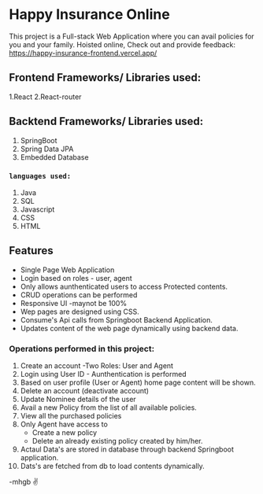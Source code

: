# Happy Insurance Online

This project is a Full-stack Web Application where you can avail policies for you and your family.
Hoisted online, Check out and provide feedback: https://happy-insurance-frontend.vercel.app/

## Frontend Frameworks/ Libraries used:

1.React
2.React-router

## Backtend Frameworks/ Libraries used:

1. SpringBoot
2. Spring Data JPA
3. Embedded Database
   
### `languages used:`

1. Java
2. SQL
3. Javascript
2. CSS
3. HTML

## Features

   - Single Page Web Application
   - Login based on roles - user, agent
   - Only allows aunthenticated users to access Protected contents.
   - CRUD operations can be performed
   - Responsive UI -maynot be 100%
   - Wep pages are designed using CSS.
   - Consume's Api calls from Springboot Backend Application.
   - Updates content of the web page dynamically using backend data.


### Operations performed in this project:

1. Create an account
      -Two Roles: User and Agent
2. Login using User ID - Aunthentication is performed
3. Based on user profile (User or Agent) home page content will be shown.
4. Delete an account (deactivate account)
5. Update Nominee details of the user
6. Avail a new Policy from the list of all available policies.
7. View all the purchased policies
8. Only Agent have access to
      - Create a new policy
      - Delete an already existing policy created by him/her.
9. Actaul Data's are stored in database through backend Springboot application.
10. Dats's are fetched from db to load contents dynamically.

-mhgb ✌️
